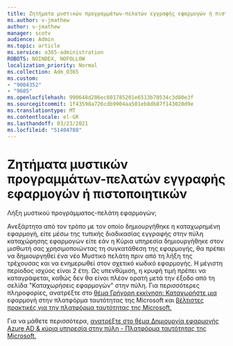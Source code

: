 ```yaml
---
title: Ζητήματα μυστικών προγραμμάτων-πελατών εγγραφής εφαρμογών ή πιστοποιητικών
ms.author: v-jmathew
author: v-jmathew
manager: scotv
audience: Admin
ms.topic: article
ms.service: o365-administration
ROBOTS: NOINDEX, NOFOLLOW
localization_priority: Normal
ms.collection: Adm_O365
ms.custom:
- "9004352"
- "9685"
ms.openlocfilehash: 990648d286ec801785201e6513b70534c3d80e3f
ms.sourcegitcommit: 1f43598a726cdb9904aa501eb8db87f143020d9e
ms.translationtype: MT
ms.contentlocale: el-GR
ms.lasthandoff: 03/23/2021
ms.locfileid: "51404788"
---
```

# <a name="app-registration-client-secret-or-certificate-issues"></a>Ζητήματα μυστικών προγραμμάτων-πελατών εγγραφής εφαρμογών ή πιστοποιητικών

Λήξη μυστικού προγράμματος-πελάτη εφαρμογών;

Ανεξάρτητα από τον τρόπο με τον οποίο δημιουργήθηκε η καταχωρημένη εφαρμογή, είτε μέσω της τυπικής διαδικασίας εγγραφής στην πύλη καταχώρησης εφαρμογών είτε εάν η Κύρια υπηρεσία δημιουργήθηκε στον μισθωτή σας χρησιμοποιώντας τη συγκατάθεση της εφαρμογής, θα πρέπει να δημιουργηθεί ένα νέο Μυστικό πελάτη πριν από τη λήξη της τρέχουσας και να ενημερωθεί στον σχετικό κωδικό εφαρμογής. Η μέγιστη περίοδος ισχύος είναι 2 έτη. Ως υπενθύμιση, η κρυφή τιμή πρέπει να καταγράφεται, καθώς δεν θα είναι πλέον ορατή μετά την έξοδο από τη σελίδα "Καταχωρήσεις εφαρμογών" στην πύλη. Για περισσότερες πληροφορίες, ανατρέξτε στο [θέμα Γρήγορη εκκίνηση: Καταχωρήστε μια](https://docs.microsoft.com/azure/active-directory/develop/quickstart-register-app) εφαρμογή στην πλατφόρμα ταυτότητας της Microsoft και [βέλτιστες πρακτικές για την πλατφόρμα ταυτότητας της Microsoft.](https://docs.microsoft.com/azure/active-directory/develop/identity-platform-integration-checklist#security)

Για να μάθετε περισσότερα, [ανατρέξτε στο θέμα Δημιουργία εφαρμογής Azure AD & κύρια υπηρεσία στην πύλη - Πλατφόρμα ταυτότητας της Microsoft.](https://docs.microsoft.com/azure/active-directory/develop/howto-create-service-principal-portal)
